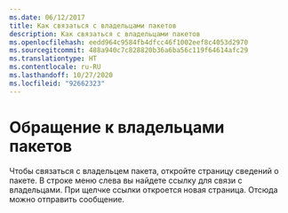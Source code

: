 ```yaml
---
ms.date: 06/12/2017
title: Как связаться с владельцами пакетов
description: Как связаться с владельцами пакетов
ms.openlocfilehash: eedd964c9584fb4dfcc46f1002eef8c4053d2970
ms.sourcegitcommit: 488a940c7c828820b36a6ba56c119f64614afc29
ms.translationtype: HT
ms.contentlocale: ru-RU
ms.lasthandoff: 10/27/2020
ms.locfileid: "92662323"
---
```

# <a name="contacting-package-owners"></a>Обращение к владельцами пакетов

Чтобы связаться с владельцем пакета, откройте страницу сведений о пакете. В строке меню слева вы найдете ссылку для связи с владельцами. При щелчке ссылки откроется новая страница. Отсюда можно отправить сообщение.
